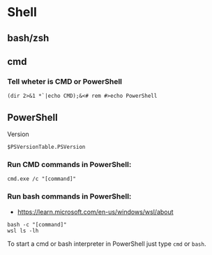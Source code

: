 # Shell





## bash/zsh





## cmd

### Tell wheter is CMD or PowerShell
```
(dir 2>&1 *`|echo CMD);&<# rem #>echo PowerShell
```





## PowerShell

Version
```
$PSVersionTable.PSVersion
```


### Run CMD commands in PowerShell:
```
cmd.exe /c "[command]"
```


### Run bash commands in PowerShell:

- <https://learn.microsoft.com/en-us/windows/wsl/about>

```
bash -c "[command]"
wsl ls -lh
```


To start a cmd or bash interpreter in PowerShell just type `cmd` or `bash`.
